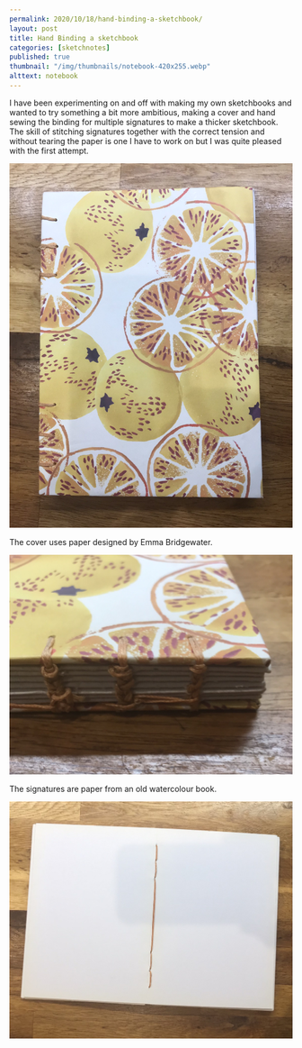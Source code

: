 ```yaml
---
permalink: 2020/10/18/hand-binding-a-sketchbook/
layout: post
title: Hand Binding a sketchbook
categories: [sketchnotes]
published: true
thumbnail: "/img/thumbnails/notebook-420x255.webp"
alttext: notebook
---
```


I have been experimenting on and off with making my own sketchbooks and wanted to try something a bit 
more ambitious, making a cover and hand sewing the binding for multiple signatures to make a thicker 
sketchbook. The skill of stitching signatures together with the correct tension and without tearing 
the paper is one I have to work on but I was quite pleased with the first attempt. 

<img src="/img/posts/hand-binding-a-sketchbook/cover.jpg" alt="cover" class="u-max-full-width" />

The cover uses paper designed by Emma Bridgewater.

<img src="/img/posts/hand-binding-a-sketchbook/spine.jpg" alt="spine" class="u-max-full-width" />

The signatures are paper from an old watercolour book.

<img src="/img/posts/hand-binding-a-sketchbook/inside.jpg" alt="inside" class="u-max-full-width" />
